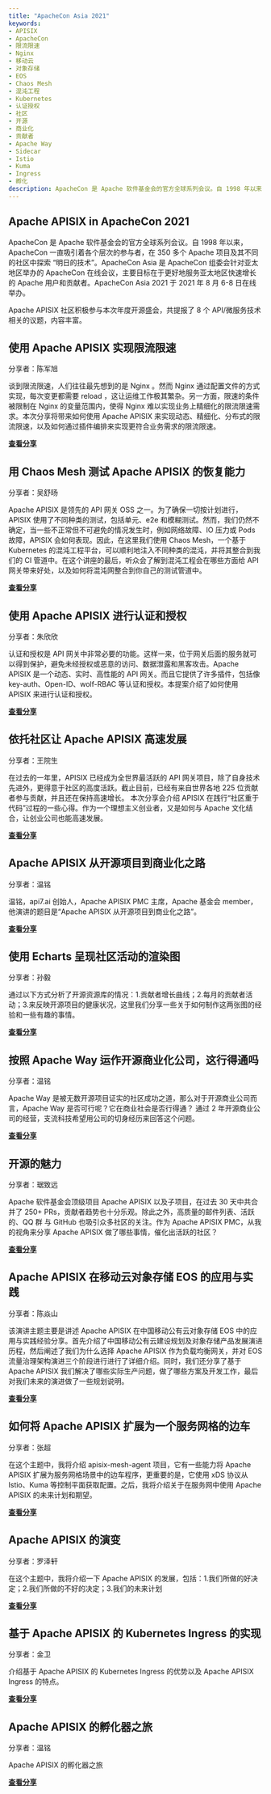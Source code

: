 ```yaml
---
title: "ApacheCon Asia 2021"
keywords:
- APISIX
- ApacheCon
- 限流限速
- Nginx
- 移动云
- 对象存储
- EOS
- Chaos Mesh
- 混沌工程
- Kubernetes
- 认证授权
- 社区
- 开源
- 商业化
- 贡献者
- Apache Way
- Sidecar
- Istio
- Kuma
- Ingress
- 孵化
description: ApacheCon 是 Apache 软件基金会的官方全球系列会议。自 1998 年以来，ApacheCon 一直吸引着各个层次的参与者，在 350 多个 Apache 项目及其不同的社区中探索 “明日的技术”。ApacheCon Asia 是 ApacheCon 组委会针对亚太地区举办的 ApacheCon 在线会议，主要目标在于更好地服务亚太地区快速增长的 Apache 用户和贡献者。ApacheCon Asia 2021 于 2021 年 8 月 6-8 日在线举办。Apache APISIX 社区积极参与本次年度开源盛会，共提报了 8 个 API/微服务技术相关的议题，内容丰富。
---
```



## Apache APISIX in ApacheCon 2021

ApacheCon 是 Apache 软件基金会的官方全球系列会议。自 1998 年以来，ApacheCon 一直吸引着各个层次的参与者，在 350 多个 Apache 项目及其不同的社区中探索 “明日的技术”。ApacheCon Asia 是 ApacheCon 组委会针对亚太地区举办的 ApacheCon 在线会议，主要目标在于更好地服务亚太地区快速增长的 Apache 用户和贡献者。ApacheCon Asia 2021 于 2021 年 8 月 6-8 日在线举办。

Apache APISIX 社区积极参与本次年度开源盛会，共提报了 8 个 API/微服务技术相关的议题，内容丰富。

## 使用 Apache APISIX 实现限流限速

分享者：陈军旭

谈到限流限速，人们往往最先想到的是 Nginx 。然而 Nginx 通过配置文件的方式实现，每次变更都需要 reload ，这让运维工作极其繁杂。另一方面，限速的条件被限制在 Nginx 的变量范围内，使得 Nginx 难以实现业务上精细化的限流限速需求。本次分享将带来如何使用 Apache APISIX 来实现动态、精细化、分布式的限流限速，以及如何通过插件编排来实现更符合业务需求的限流限速。

[**查看分享**](/ApacheCon/Speed-Limiting-With-Apache-APISIX)

## 用 Chaos Mesh 测试 Apache APISIX 的恢复能力

分享者：吴舒旸

Apache APISIX 是领先的 API 网关 OSS 之一。为了确保一切按计划进行，APISIX 使用了不同种类的测试，包括单元、e2e 和模糊测试。然而，我们仍然不确定，当一些不正常但不可避免的情况发生时，例如网络故障、IO 压力或 Pods 故障，APISIX 会如何表现。因此，在这里我们使用 Chaos Mesh，一个基于 Kubernetes 的混沌工程平台，可以顺利地注入不同种类的混沌，并将其整合到我们的 CI 管道中。在这个讲座的最后，听众会了解到混沌工程会在哪些方面给 API 网关带来好处，以及如何将混沌网整合到你自己的测试管道中。

[**查看分享**](/ApacheCon/Test-Apache-APISIX-Resilience-With-Chaos-Mesh)

## 使用 Apache APISIX 进行认证和授权

分享者：朱欣欣

认证和授权是 API 网关中非常必要的功能。这样一来，位于网关后面的服务就可以得到保护，避免未经授权或恶意的访问、数据泄露和黑客攻击。Apache APISIX 是一个动态、实时、高性能的 API 网关。而且它提供了许多插件，包括像 key-auth、Open-ID、wolf-RBAC 等认证和授权。本提案介绍了如何使用 APISIX 来进行认证和授权。

[**查看分享**](/ApacheCon/Using-Apache-APISIX-To-Do-Authentication-and-Authorization)

## 依托社区让 Apache APISIX 高速发展

分享者：王院生

在过去的一年里，APISIX 已经成为全世界最活跃的 API 网关项目，除了自身技术先进外，更得意于社区的高度活跃。截止目前，已经有来自世界各地 225 位贡献者参与贡献，并且还在保持高速增长。 本次分享会介绍 APISIX 在践行“社区重于代码”过程的一些心得。作为一个理想主义创业者，又是如何与 Apache 文化结合，让创业公司也能高速发展。

[**查看分享**](/ApacheCon/Relying-On-The-Community-To-Get-Apache-APISIX-Up-Speed)

## Apache APISIX 从开源项目到商业化之路

分享者：温铭

温铭，api7.ai 创始人，Apache APISIX PMC 主席，Apache 基金会 member，他演讲的题目是“Apache APISIX 从开源项目到商业化之路”。

[**查看分享**](/ApacheCon/Apache-APISIX-From-OpenSource-Commercialization)

## 使用 Echarts 呈现社区活动的渲染图

分享者：孙毅

通过以下方式分析了开源资源库的情况：1.贡献者增长曲线；2.每月的贡献者活动；3.来反映开源项目的健康状况，这里我们分享一些关于如何制作这两张图的经验和一些有趣的事情。

[**查看分享**](/ApacheCon/Rendering-Community-Events-Using-ECharts)

## 按照 Apache Way 运作开源商业化公司，这行得通吗

分享者：温铭

Apache Way 是被无数开源项目证实的社区成功之道，那么对于开源商业公司而言，Apache Way 是否可行呢？它在商业社会是否行得通？ 通过 2 年开源商业公司的经营，支流科技希望用公司的切身经历来回答这个问题。

[**查看分享**](/ApacheCon/Apache-APISIX-From-OpenSource-Commercialization-by-Apache-Way)

## 开源的魅力

分享者：琚致远

Apache 软件基金会顶级项目 Apache APISIX 以及子项目，在过去 30 天中共合并了 250+ PRs，贡献者趋势也十分乐观。除此之外，高质量的邮件列表、活跃的、QQ 群 与 GitHub 也吸引众多社区的关注。作为 Apache APISIX PMC，从我的视角来分享 Apache APISIX 做了哪些事情，催化出活跃的社区？

[**查看分享**](/ApacheCon/The-Appeal-of-OpenSource)

## Apache APISIX 在移动云对象存储 EOS 的应用与实践

分享者：陈焱山

该演讲主题主要是讲述 Apache APISIX 在中国移动公有云对象存储 EOS 中的应用与实践经验分享。首先介绍了中国移动公有云建设规划及对象存储产品发展演进历程，然后阐述了我们为什么选择 Apache APISIX 作为负载均衡网关，并对 EOS 流量治理架构演进三个阶段进行进行了详细介绍。同时，我们还分享了基于 Apache APISIX 我们解决了哪些实际生产问题，做了哪些方案及开发工作，最后对我们未来的演进做了一些规划说明。

[**查看分享**](/ApacheCon/Apache-APISIX-in-China-Mobile-Cloud)

## 如何将 Apache APISIX 扩展为一个服务网格的边车

分享者：张超

在这个主题中，我将介绍 apisix-mesh-agent 项目，它有一些能力将 Apache APISIX 扩展为服务网格场景中的边车程序，更重要的是，它使用 xDS 协议从 Istio、Kuma 等控制平面获取配置。之后，我将介绍关于在服务网中使用 Apache APISIX 的未来计划和期望。

[**查看分享**](/ApacheCon/How-To-Extend-Apache-APISIX-into-a-Service-Mesh-Sidecar)

## Apache APISIX 的演变

分享者：罗泽轩

在这个主题中，我将介绍一下 Apache APISIX 的发展，包括：1.我们所做的好决定；2.我们所做的不好的决定；3.我们的未来计划

[**查看分享**](/ApacheCon/The-Evolution-of-Apache-APISIX)

## 基于 Apache APISIX 的 Kubernetes Ingress 的实现

分享者：金卫

介绍基于 Apache APISIX 的 Kubernetes Ingress 的优势以及 Apache APISIX Ingress 的特点。

[**查看分享**](/ApacheCon/Apache-APISIX-Kubernetes-Ingress)

## Apache APISIX 的孵化器之旅

分享者：温铭

Apache APISIX 的孵化器之旅

[**查看分享**](/ApacheCon/Apache-APISIX-Incubator-Journey)
